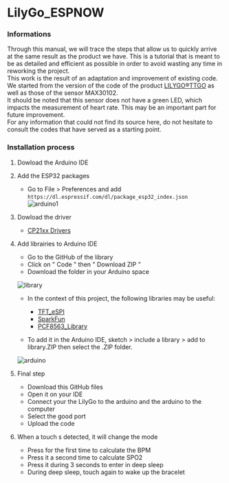 # LilyGo_ESPNOW
### Informations
Through this manual, we will trace the steps that allow us to quickly arrive at the same result as the product we have. This is a tutorial that is meant to be as detailed and efficient as possible in order to avoid wasting any time in reworking the project.  
This work is the result of an adaptation and improvement of existing code. We started from the version of the code of the product [LILYGO®TTGO](https://github.com/Xinyuan-LilyGO/LilyGo-T-Wristband) as well as those of the sensor MAX30102.  
It should be noted that this sensor does not have a green LED, which impacts the measurement of heart rate. This may be an important part for future improvement.  
For any information that could not find its source here, do not hesitate to consult the codes that have served as a starting point.

### Installation process
1. Dowload the Arduino IDE
2. Add the ESP32 packages
    - Go to File > Preferences and add `https://dl.espressif.com/dl/package_esp32_index.json`  
    ![arduino1](https://user-images.githubusercontent.com/103428967/162929793-0f206ff7-50c5-46e0-b38b-08fba3cb1b58.png)  

3. Dowload the driver  
    - [CP21xx Drivers](https://www.silabs.com/developers/usb-to-uart-bridge-vcp-drivers)  
  
4. Add librairies to Arduino IDE
    - Go to the GitHub of the library  
    - Click on " Code " then " Download ZIP "  
    - Download the folder in your Arduino space  
  
    ![library](https://user-images.githubusercontent.com/103428967/162743352-12e163d3-4096-4c08-a48c-40cfe7aa9c40.png)  
  
    - In the context of this project, the following libraries may be useful:  
      - [TFT_eSPI](https://github.com/Bodmer/TFT_eSPI)  
      - [SparkFun](https://github.com/sparkfun/SparkFun_LSM9DS1_Arduino_Library)  
      - [PCF8563_Library](https://github.com/lewisxhe/PCF8563_Library)  

    - To add it in the Arduino IDE, sketch > include a library > add to library.ZIP then select the .ZIP folder.  
    
   ![arduino](https://user-images.githubusercontent.com/103428967/162925298-8279f7a3-b1ed-4dcd-89ca-db82edb6d662.png)  
   
5. Final step
    - Download this GitHub files
    - Open it on your IDE
    - Connect your the LilyGo to the arduino and the arduino to the computer
    - Select the good port
    - Upload the code

6. When a touch s detected, it will change the mode

    - Press for the first time to calculate the BPM
    - Press it a second time to calculate SPO2
    - Press it during 3 seconds to enter in deep sleep
    - During deep sleep, touch again to wake up the bracelet

